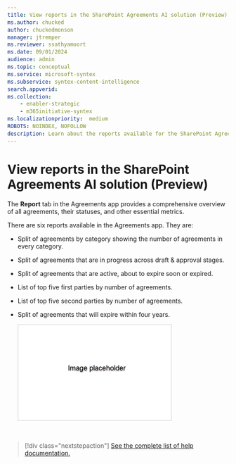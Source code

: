 ```yaml
---
title: View reports in the SharePoint Agreements AI solution (Preview)
ms.author: chucked
author: chuckedmonson
manager: jtremper
ms.reviewer: ssathyamoort
ms.date: 09/01/2024
audience: admin
ms.topic: conceptual
ms.service: microsoft-syntex
ms.subservice: syntex-content-intelligence
search.appverid: 
ms.collection: 
    - enabler-strategic
    - m365initiative-syntex
ms.localizationpriority:  medium
ROBOTS: NOINDEX, NOFOLLOW
description: Learn about the reports available for the SharePoint Agreements AI solution.
---
```


# View reports in the SharePoint Agreements AI solution (Preview)

The **Report** tab in the Agreements app provides a comprehensive overview of all agreements, their statuses, and other essential metrics.

There are six reports available in the Agreements app. They are:

- Split of agreements by category showing the number of agreements in every category.

- Split of agreements that are in progress across draft & approval stages.

- Split of agreements that are active, about to expire soon or expired.

- List of top five first parties by number of agreements.

- List of top five second parties by number of agreements.

- Split of agreements that will expire within four years.

   ![A screenshot of <describe the screenshot>.](../../media/content-understanding/agreements-placeholder.png)

<br>

> [!div class="nextstepaction"]
> [See the complete list of help documentation.](agreements-overview.md#help-documentation)